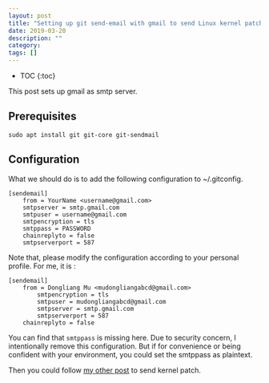 ```yaml
---
layout: post
title: "Setting up git send-email with gmail to send Linux kernel patch"
date: 2019-03-20
description: ""
category: 
tags: []
---
```

* TOC
{:toc}

This post sets up gmail as smtp server.

## Prerequisites

```
sudo apt install git git-core git-sendmail
```

## Configuration

What we should do is to add the following configuration to ~/.gitconfig.

```
[sendemail]
	from = YourName <username@gmail.com>
	smtpserver = smtp.gmail.com
	smtpuser = username@gmail.com
	smtpencryption = tls
	smtppass = PASSWORD
	chainreplyto = false
	smtpserverport = 587
```

Note that, please modify the configuration according to your personal profile. For me, it is :

```
[sendemail]
	from = Dongliang Mu <mudongliangabcd@gmail.com>
        smtpencryption = tls
        smtpuser = mudongliangabcd@gmail.com
        smtpserver = smtp.gmail.com
        smtpserverport = 587
	chainreplyto = false
```

You can find that `smtppass` is missing here. Due to security concern, I intentionally remove this configuration. But if for convenience or being confident with your environment, you could set the smtppass as plaintext.

Then you could follow [my other post]({{site.url}}/2018/03/20/one-simple-patch-to-linux-kernel.html) to send kernel patch.
